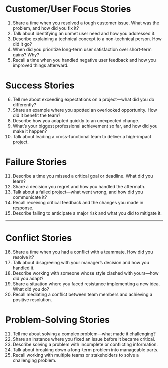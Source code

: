 # Customer/User Focus Stories  

1. Share a time when you resolved a tough customer issue. What was the problem, and how did you fix it?  
2. Talk about identifying an unmet user need and how you addressed it.  
3. Describe explaining a technical concept to a non-technical person. How did it go?  
4. When did you prioritize long-term user satisfaction over short-term gains? Why?  
5. Recall a time when you handled negative user feedback and how you improved things afterward.  

# Success Stories  
6. Tell me about exceeding expectations on a project—what did you do differently?  
7. Share an example where you spotted an overlooked opportunity. How did it benefit the team?  
8. Describe how you adapted quickly to an unexpected change.  
9. What’s your biggest professional achievement so far, and how did you make it happen?  
10. Talk about leading a cross-functional team to deliver a high-impact project.  

# Failure Stories  
11. Describe a time you missed a critical goal or deadline. What did you learn?   
12. Share a decision you regret and how you handled the aftermath.  
13. Talk about a failed project—what went wrong, and how did you communicate it?  
14. Recall receiving critical feedback and the changes you made in response.  
15. Describe failing to anticipate a major risk and what you did to mitigate it.  
---
# Conflict Stories  
16. Share a time when you had a conflict with a teammate. How did you resolve it?  
17. Talk about disagreeing with your manager’s decision and how you handled it.  
18. Describe working with someone whose style clashed with yours—how did you adapt?  
19. Share a situation where you faced resistance implementing a new idea. What did you do?  
20. Recall mediating a conflict between team members and achieving a positive resolution.  

# Problem-Solving Stories  
21. Tell me about solving a complex problem—what made it challenging?  
22. Share an instance where you fixed an issue before it became critical.  
23. Describe solving a problem with incomplete or conflicting information.  
24. Talk about breaking down a long-term problem into manageable parts.  
25. Recall working with multiple teams or stakeholders to solve a challenging problem.  
